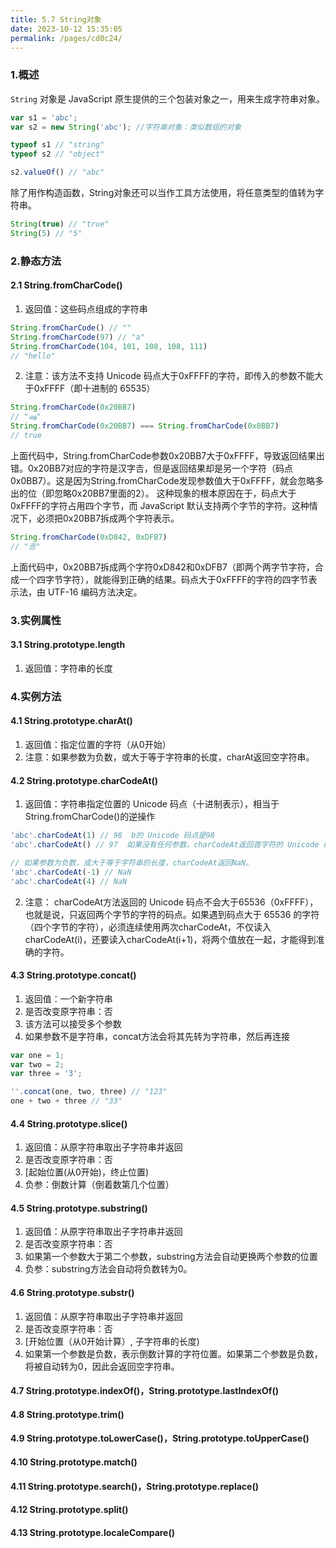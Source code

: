 ```yaml
---
title: 5.7 String对象
date: 2023-10-12 15:35:05
permalink: /pages/cd0c24/
---
```

### 1.概述
`String` 对象是 JavaScript 原生提供的三个包装对象之一，用来生成字符串对象。
```javascript
var s1 = 'abc';
var s2 = new String('abc'); //字符串对象：类似数组的对象

typeof s1 // "string"
typeof s2 // "object"

s2.valueOf() // "abc"
```
 除了用作构造函数，String对象还可以当作工具方法使用，将任意类型的值转为字符串。
```javascript
String(true) // "true"
String(5) // "5"
```
### 2.静态方法
#### 2.1 String.fromCharCode()
1. 返回值：这些码点组成的字符串
```javascript
String.fromCharCode() // ""
String.fromCharCode(97) // "a"
String.fromCharCode(104, 101, 108, 108, 111)
// "hello"
```
2. 注意：该方法不支持 Unicode 码点大于0xFFFF的字符，即传入的参数不能大于0xFFFF（即十进制的 65535）
```javascript
String.fromCharCode(0x20BB7)
// "ஷ"
String.fromCharCode(0x20BB7) === String.fromCharCode(0x0BB7)
// true
```
上面代码中，String.fromCharCode参数0x20BB7大于0xFFFF，导致返回结果出错。0x20BB7对应的字符是汉字𠮷，但是返回结果却是另一个字符（码点0x0BB7）。这是因为String.fromCharCode发现参数值大于0xFFFF，就会忽略多出的位（即忽略0x20BB7里面的2）。
这种现象的根本原因在于，码点大于0xFFFF的字符占用四个字节，而 JavaScript 默认支持两个字节的字符。这种情况下，必须把0x20BB7拆成两个字符表示。
```javascript
String.fromCharCode(0xD842, 0xDFB7)
// "𠮷"
```
上面代码中，0x20BB7拆成两个字符0xD842和0xDFB7（即两个两字节字符，合成一个四字节字符），就能得到正确的结果。码点大于0xFFFF的字符的四字节表示法，由 UTF-16 编码方法决定。
### 3.实例属性
#### 3.1 String.prototype.length
1. 返回值：字符串的长度
### 4.实例方法
#### 4.1 String.prototype.charAt()
1. 返回值：指定位置的字符（从0开始）
2. 注意：如果参数为负数，或大于等于字符串的长度，charAt返回空字符串。
#### 4.2 String.prototype.charCodeAt()
1. 返回值：字符串指定位置的 Unicode 码点（十进制表示），相当于String.fromCharCode()的逆操作
```javascript
'abc'.charCodeAt(1) // 98  b的 Unicode 码点是98
'abc'.charCodeAt() // 97  如果没有任何参数，charCodeAt返回首字符的 Unicode 码点

// 如果参数为负数，或大于等于字符串的长度，charCodeAt返回NaN。
'abc'.charCodeAt(-1) // NaN
'abc'.charCodeAt(4) // NaN
```
2. 注意：
charCodeAt方法返回的 Unicode 码点不会大于65536（0xFFFF），也就是说，只返回两个字节的字符的码点。如果遇到码点大于 65536 的字符（四个字节的字符），必须连续使用两次charCodeAt，不仅读入charCodeAt(i)，还要读入charCodeAt(i+1)，将两个值放在一起，才能得到准确的字符。
#### 4.3 String.prototype.concat()
1. 返回值：一个新字符串
2. 是否改变原字符串：否
3. 该方法可以接受多个参数
4. 如果参数不是字符串，concat方法会将其先转为字符串，然后再连接
```javascript
var one = 1;
var two = 2;
var three = '3';

''.concat(one, two, three) // "123"
one + two + three // "33"
```
#### 4.4 String.prototype.slice()
1. 返回值：从原字符串取出子字符串并返回
2. 是否改变原字符串：否
3. [起始位置(从0开始)，终止位置)
4. 负参：倒数计算（倒着数第几个位置）
#### 4.5 String.prototype.substring()
1. 返回值：从原字符串取出子字符串并返回
2. 是否改变原字符串：否
3. 如果第一个参数大于第二个参数，substring方法会自动更换两个参数的位置
4. 负参：substring方法会自动将负数转为0。
#### 4.6 String.prototype.substr()
1. 返回值：从原字符串取出子字符串并返回
2. 是否改变原字符串：否
3. [开始位置（从0开始计算）, 子字符串的长度)
4. 如果第一个参数是负数，表示倒数计算的字符位置。如果第二个参数是负数，将被自动转为0，因此会返回空字符串。 
#### 4.7 String.prototype.indexOf()，String.prototype.lastIndexOf()

#### 4.8 String.prototype.trim()

#### 4.9 String.prototype.toLowerCase()，String.prototype.toUpperCase()

#### 4.10 String.prototype.match()

#### 4.11 String.prototype.search()，String.prototype.replace()

#### 4.12 String.prototype.split()

#### 4.13 String.prototype.localeCompare()

